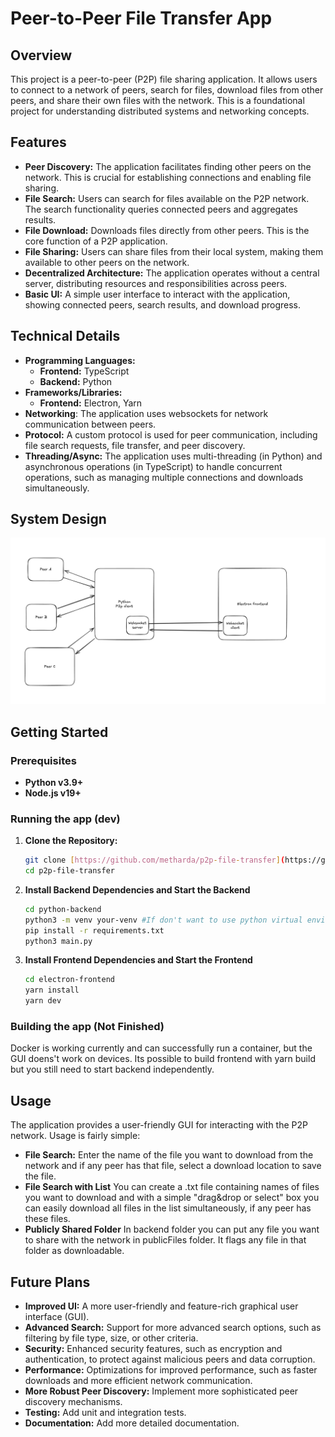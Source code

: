 # Peer-to-Peer File Transfer App

## Overview

This project is a peer-to-peer (P2P) file sharing application. It allows users to connect to a network of peers, search for files, download files from other peers, and share their own files with the network.  This is a foundational project for understanding distributed systems and networking concepts.

## Features

* **Peer Discovery:** The application facilitates finding other peers on the network.  This is crucial for establishing connections and enabling file sharing.
* **File Search:** Users can search for files available on the P2P network. The search functionality queries connected peers and aggregates results.
* **File Download:** Downloads files directly from other peers.  This is the core function of a P2P application.
* **File Sharing:** Users can share files from their local system, making them available to other peers on the network.
* **Decentralized Architecture:** The application operates without a central server, distributing resources and responsibilities across peers.
* **Basic UI:** A simple user interface to interact with the application, showing connected peers, search results, and download progress.

## Technical Details
* **Programming Languages:**
    * **Frontend:** TypeScript
    * **Backend:** Python
* **Frameworks/Libraries:**
    * **Frontend:** Electron, Yarn
* **Networking**: The application uses websockets for network communication between peers.
* **Protocol:** A custom protocol is used for peer communication, including file search requests, file transfer, and peer discovery.
* **Threading/Async:** The application uses multi-threading (in Python) and asynchronous operations (in TypeScript) to handle concurrent operations, such as managing multiple connections and downloads simultaneously.

## System Design
![System Design](./system-design.png)

## Getting Started

### Prerequisites

* **Python v3.9+**
* **Node.js v19+**

### Running the app (dev)
1. **Clone the Repository:**
    ```bash
    git clone [https://github.com/metharda/p2p-file-transfer](https://github.com/metharda/p2p-file-transfer))
    cd p2p-file-transfer
    ```
2. **Install Backend Dependencies and Start the Backend**
    ```bash
    cd python-backend
    python3 -m venv your-venv #If don't want to use python virtual environment you can skip this step
    pip install -r requirements.txt
    python3 main.py
    ```
3. **Install Frontend Dependencies and Start the Frontend**
   ```bash
   cd electron-frontend
   yarn install
   yarn dev
   ```
### Building the app (Not Finished)
Docker is working currently and can successfully run a container, but the GUI doens't work on devices. Its possible to build frontend with yarn build but you still need to start backend independently.

## Usage
The application provides a user-friendly GUI for interacting with the P2P network. Usage is fairly simple:
* **File Search:** Enter the name of the file you want to download from the network and if any peer has that file, select a download location to save the file.
* **File Search with List** You can create a .txt file containing names of files you want to download and with a simple "drag&drop or select" box you can easily download all files in the list simultaneously, if any peer has these files.
* **Publicly Shared Folder** In backend folder you can put any file you want to share with the network in publicFiles folder. It flags any file in that folder as downloadable.

## Future Plans
* **Improved UI:** A more user-friendly and feature-rich graphical user interface (GUI).
* **Advanced Search:** Support for more advanced search options, such as filtering by file type, size, or other criteria.
* **Security:** Enhanced security features, such as encryption and authentication, to protect against malicious peers and data corruption.
* **Performance:** Optimizations for improved performance, such as faster downloads and more efficient network communication.
* **More Robust Peer Discovery:** Implement more sophisticated peer discovery mechanisms.
* **Testing:** Add unit and integration tests.
* **Documentation:** Add more detailed documentation.